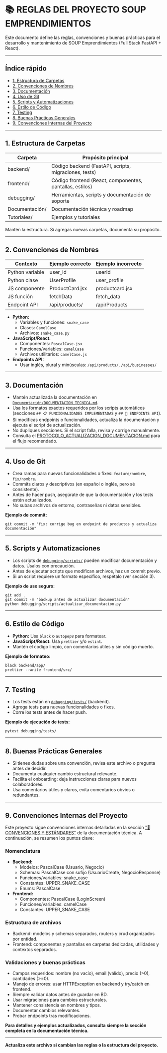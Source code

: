 # 📚 REGLAS DEL PROYECTO SOUP EMPRENDIMIENTOS

Este documento define las reglas, convenciones y buenas prácticas para el desarrollo y mantenimiento de SOUP Emprendimientos (Full Stack FastAPI + React).

---

## Índice rápido

- [1. Estructura de Carpetas](#1-estructura-de-carpetas)
- [2. Convenciones de Nombres](#2-convenciones-de-nombres)
- [3. Documentación](#3-documentación)
- [4. Uso de Git](#4-uso-de-git)
- [5. Scripts y Automatizaciones](#5-scripts-y-automatizaciones)
- [6. Estilo de Código](#6-estilo-de-código)
- [7. Testing](#7-testing)
- [8. Buenas Prácticas Generales](#8-buenas-prácticas-generales)
- [9. Convenciones Internas del Proyecto](#9-convenciones-internas-del-proyecto)

---

## 1. Estructura de Carpetas

| Carpeta         | Propósito principal                                      |
|----------------|---------------------------------------------------------|
| backend/       | Código backend (FastAPI, scripts, migraciones, tests)    |
| frontend/      | Código frontend (React, componentes, pantallas, estilos) |
| debugging/     | Herramientas, scripts y documentación de soporte         |
| Documentación/ | Documentación técnica y roadmap                          |
| Tutoriales/    | Ejemplos y tutoriales                                    |

Mantén la estructura. Si agregas nuevas carpetas, documenta su propósito.

---

## 2. Convenciones de Nombres

| Contexto           | Ejemplo correcto         | Ejemplo incorrecto      |
|--------------------|-------------------------|-------------------------|
| Python variable    | user_id                 | userId                  |
| Python clase       | UserProfile             | user_profile            |
| JS componente      | ProductCard.jsx         | productcard.jsx         |
| JS función         | fetchData               | fetch_data              |
| Endpoint API       | /api/products/          | /api/Products           |

- **Python:**
  - Variables y funciones: `snake_case`
  - Clases: `CamelCase`
  - Archivos: `snake_case.py`
- **JavaScript/React:**
  - Componentes: `PascalCase.jsx`
  - Funciones/variables: `camelCase`
  - Archivos utilitarios: `camelCase.js`
- **Endpoints API:**
  - Usar inglés, plural y minúsculas: `/api/products/`, `/api/businesses/`

---

## 3. Documentación

- Mantén actualizada la documentación en [`Documentación/DOCUMENTACION_TECNICA.md`](Documentación/DOCUMENTACION_TECNICA.md).
- Usa los formatos exactos requeridos por los scripts automáticos (secciones `## 📋 FUNCIONALIDADES IMPLEMENTADAS` y `## 🔗 ENDPOINTS API`).
- Si modificas endpoints o funcionalidades, actualiza la documentación y ejecuta el script de actualización.
- No dupliques secciones. Si el script falla, revisa y corrige manualmente.
- Consulta el [PROTOCOLO_ACTUALIZACION_DOCUMENTACION.md](debugging/PROTOCOLO_ACTUALIZACION_DOCUMENTACION.md) para el flujo recomendado.

---

## 4. Uso de Git

- Crea ramas para nuevas funcionalidades o fixes: `feature/nombre`, `fix/nombre`.
- Commits claros y descriptivos (en español o inglés, pero sé consistente).
- Antes de hacer push, asegúrate de que la documentación y los tests estén actualizados.
- No subas archivos de entorno, contraseñas ni datos sensibles.

**Ejemplo de commit:**
```
git commit -m "fix: corrige bug en endpoint de productos y actualiza documentación"
```

---

## 5. Scripts y Automatizaciones

- Los scripts de [`debugging/scripts/`](debugging/scripts/) pueden modificar documentación y datos. Úsalos con precaución.
- Antes de ejecutar scripts que modifican archivos, haz un commit previo.
- Si un script requiere un formato específico, respétalo (ver sección 3).

**Ejemplo de uso seguro:**
```
git add .
git commit -m "backup antes de actualizar documentación"
python debugging/scripts/actualizar_documentacion.py
```

---

## 6. Estilo de Código

- **Python:** Usa `black` o `autopep8` para formatear.
- **JavaScript/React:** Usa `prettier` y/o `eslint`.
- Mantén el código limpio, con comentarios útiles y sin código muerto.

**Ejemplo de formateo:**
```
black backend/app/
prettier --write frontend/src/
```

---

## 7. Testing

- Los tests están en [`debugging/tests/`](debugging/tests/) (backend).
- Agrega tests para nuevas funcionalidades o fixes.
- Corre los tests antes de hacer push.

**Ejemplo de ejecución de tests:**
```
pytest debugging/tests/
```

---

## 8. Buenas Prácticas Generales

- Si tienes dudas sobre una convención, revisa este archivo o pregunta antes de decidir.
- Documenta cualquier cambio estructural relevante.
- Facilita el onboarding: deja instrucciones claras para nuevos colaboradores.
- Usa comentarios útiles y claros, evita comentarios obvios o redundantes.

---

## 9. Convenciones Internas del Proyecto

Este proyecto sigue convenciones internas detalladas en la sección ["📏 CONVENCIONES Y ESTÁNDARES"](Documentación/DOCUMENTACION_TECNICA.md#convenciones-y-estándares) de la documentación técnica. A continuación, se resumen los puntos clave:

### Nomenclatura
- **Backend:**
  - Modelos: PascalCase (Usuario, Negocio)
  - Schemas: PascalCase con sufijo (UsuarioCreate, NegocioResponse)
  - Funciones/variables: snake_case
  - Constantes: UPPER_SNAKE_CASE
  - Enums: PascalCase
- **Frontend:**
  - Componentes: PascalCase (LoginScreen)
  - Funciones/variables: camelCase
  - Constantes: UPPER_SNAKE_CASE

### Estructura de archivos
- Backend: modelos y schemas separados, routers y crud organizados por entidad.
- Frontend: componentes y pantallas en carpetas dedicadas, utilidades y contextos separados.

### Validaciones y buenas prácticas
- Campos requeridos: nombre (no vacío), email (válido), precio (>0), cantidades (>=0).
- Manejo de errores: usar HTTPException en backend y try/catch en frontend.
- Siempre validar datos antes de guardar en BD.
- Usar migraciones para cambios estructurales.
- Mantener consistencia en nombres y tipos.
- Documentar cambios relevantes.
- Probar endpoints tras modificaciones.

**Para detalles y ejemplos actualizados, consulta siempre la sección completa en la documentación técnica.**

---

**Actualiza este archivo si cambian las reglas o la estructura del proyecto.** 